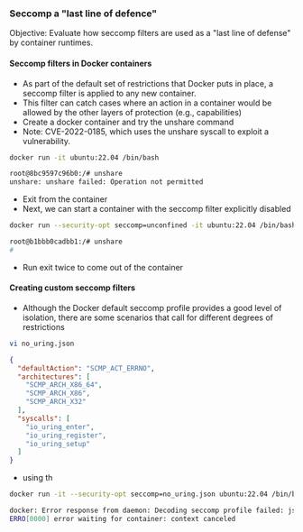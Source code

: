 ### Seccomp a "last line of defence"
Objective: Evaluate how seccomp filters are used as a "last line of defense" by container runtimes.

#### Seccomp filters in Docker containers
* As part of the default set of restrictions that Docker puts in place, a seccomp filter is applied to any new container.
* This filter can catch cases where an action in a container would be allowed by the other layers of protection (e.g., capabilities)
* Create a docker container and try the unshare command
* Note: CVE-2022-0185, which uses the unshare syscall to exploit a vulnerability.
```bash
docker run -it ubuntu:22.04 /bin/bash

root@8bc9597c96b0:/# unshare
unshare: unshare failed: Operation not permitted
```
* Exit from the container
* Next, we can start a container with the seccomp filter explicitly disabled
```bash
docker run --security-opt seccomp=unconfined -it ubuntu:22.04 /bin/bash

root@b1bbb0cadbb1:/# unshare
# 
```
* Run exit twice to come out of the container
#### Creating custom seccomp filters
* Although the Docker default seccomp profile provides a good level of isolation, there are some scenarios that call for different degrees of restrictions
```bash
vi no_uring.json
```
```json
{
  "defaultAction": "SCMP_ACT_ERRNO",
  "architectures": [
    "SCMP_ARCH_X86_64",
    "SCMP_ARCH_X86",
    "SCMP_ARCH_X32"
  ],
  "syscalls": [
    "io_uring_enter",
    "io_uring_register",
    "io_uring_setup"
  ]
}
```
* using th
```bash
docker run -it --security-opt seccomp=no_uring.json ubuntu:22.04 /bin/bash

docker: Error response from daemon: Decoding seccomp profile failed: json: cannot unmarshal string into Go struct field Seccomp.syscalls of type seccomp.Syscall.
ERRO[0000] error waiting for container: context canceled 
```